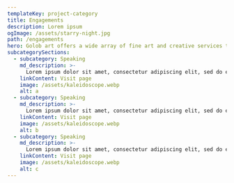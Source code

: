 ```yaml
---
templateKey: project-category
title: Engagements
description: Lorem ipsum
ogImage: /assets/starry-night.jpg
path: /engagements
hero: Golob art offers a wide array of fine art and creative services to help lift people up, provoke thought, and transform spaces.
subcategorySections:
  - subcategory: Speaking
    md_description: >-
      Lorem ipsum dolor sit amet, consectetur adipiscing elit, sed do eiusmod tempor incididunt ut labore et dolore magna aliqua. Ut enim ad minim veniam, quis nostrud exercitation ullamco laboris nisi ut aliquip ex ea commodo consequat. Duis aute irure dolor in reprehenderit in voluptate velit esse cillum dolore eu fugiat nulla pariatur.
    linkContent: Visit page
    image: /assets/kaleidoscope.webp
    alt: a
  - subcategory: Speaking
    md_description: >-
      Lorem ipsum dolor sit amet, consectetur adipiscing elit, sed do eiusmod tempor incididunt ut labore et dolore magna aliqua. Ut enim ad minim veniam, quis nostrud exercitation ullamco laboris nisi ut aliquip ex ea commodo consequat. Duis aute irure dolor in reprehenderit in voluptate velit esse cillum dolore eu fugiat nulla pariatur.
    linkContent: Visit page
    image: /assets/kaleidoscope.webp
    alt: b
  - subcategory: Speaking
    md_description: >-
      Lorem ipsum dolor sit amet, consectetur adipiscing elit, sed do eiusmod tempor incididunt ut labore et dolore magna aliqua. Ut enim ad minim veniam, quis nostrud exercitation ullamco laboris nisi ut aliquip ex ea commodo consequat. Duis aute irure dolor in reprehenderit in voluptate velit esse cillum dolore eu fugiat nulla pariatur.
    linkContent: Visit page
    image: /assets/kaleidoscope.webp
    alt: c
---
```

